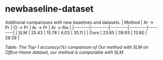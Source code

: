 # newbaseline-dataset
Additional comparisons with new baselines and datasets.
| Method | Ar → Pr | Cl → Pr | Ar → Pr | Ar → Rw |
|--------|---------|---------|---------|---------|
| SLM    | 25.43   | 15.78   | 4.03    | 35.11   |
| Ours   | 23.65   | 39.93   | 13.80   | 28.59   |

*Table: The Top-1 accuracy(%) comparison of Our method with SLM on Office-Home dataset, our method is comparable with SLM.*
